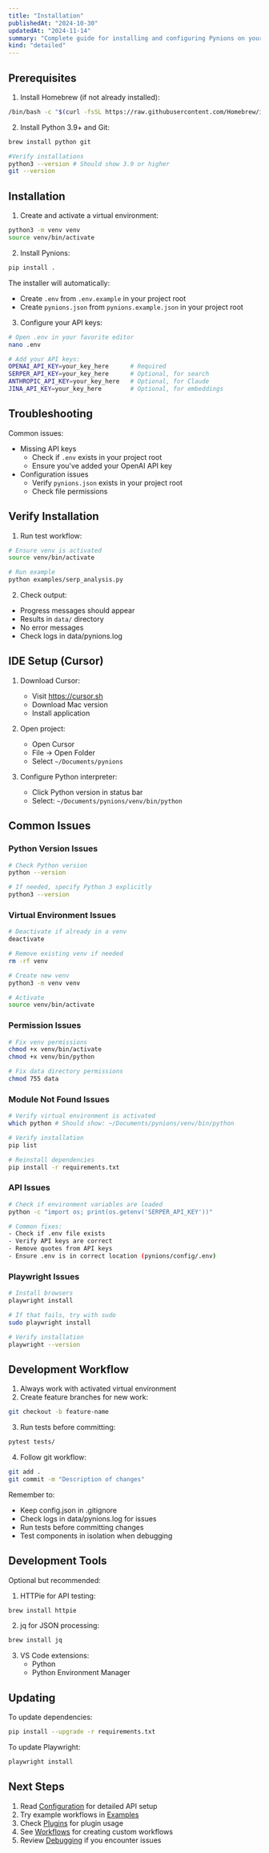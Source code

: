 ```yaml
---
title: "Installation"
publishedAt: "2024-10-30"
updatedAt: "2024-11-14"
summary: "Complete guide for installing and configuring Pynions on your local machine."
kind: "detailed"
---
```


## Prerequisites

1. Install Homebrew (if not already installed):

```bash
/bin/bash -c "$(curl -fsSL https://raw.githubusercontent.com/Homebrew/install/HEAD/install.sh)"
```

2. Install Python 3.9+ and Git:

```bash
brew install python git

#Verify installations
python3 --version # Should show 3.9 or higher
git --version
```

## Installation

1. Create and activate a virtual environment:
```bash
python3 -m venv venv
source venv/bin/activate
```

2. Install Pynions:
```bash
pip install .
```

The installer will automatically:
- Create `.env` from `.env.example` in your project root
- Create `pynions.json` from `pynions.example.json` in your project root

3. Configure your API keys:
```bash
# Open .env in your favorite editor
nano .env

# Add your API keys:
OPENAI_API_KEY=your_key_here      # Required
SERPER_API_KEY=your_key_here      # Optional, for search
ANTHROPIC_API_KEY=your_key_here   # Optional, for Claude
JINA_API_KEY=your_key_here        # Optional, for embeddings
```

## Troubleshooting

Common issues:

- Missing API keys
  - Check if `.env` exists in your project root
  - Ensure you've added your OpenAI API key
- Configuration issues
  - Verify `pynions.json` exists in your project root
  - Check file permissions

## Verify Installation

1. Run test workflow:

```bash
# Ensure venv is activated
source venv/bin/activate

# Run example
python examples/serp_analysis.py
```

2. Check output:

- Progress messages should appear
- Results in `data/` directory
- No error messages
- Check logs in data/pynions.log

## IDE Setup (Cursor)

1. Download Cursor:

   - Visit https://cursor.sh
   - Download Mac version
   - Install application

2. Open project:

   - Open Cursor
   - File -> Open Folder
   - Select `~/Documents/pynions`

3. Configure Python interpreter:
   - Click Python version in status bar
   - Select: `~/Documents/pynions/venv/bin/python`

## Common Issues

### Python Version Issues

```bash
# Check Python version
python --version

# If needed, specify Python 3 explicitly
python3 --version
```

### Virtual Environment Issues

```bash
# Deactivate if already in a venv
deactivate

# Remove existing venv if needed
rm -rf venv

# Create new venv
python3 -m venv venv

# Activate
source venv/bin/activate
```

### Permission Issues

```bash
# Fix venv permissions
chmod +x venv/bin/activate
chmod +x venv/bin/python

# Fix data directory permissions
chmod 755 data
```

### Module Not Found Issues

```bash
# Verify virtual environment is activated
which python # Should show: ~/Documents/pynions/venv/bin/python

# Verify installation
pip list

# Reinstall dependencies
pip install -r requirements.txt
```

### API Issues

```bash
# Check if environment variables are loaded
python -c "import os; print(os.getenv('SERPER_API_KEY'))"

# Common fixes:
- Check if .env file exists
- Verify API keys are correct
- Remove quotes from API keys
- Ensure .env is in correct location (pynions/config/.env)
```

### Playwright Issues

```bash
# Install browsers
playwright install

# If that fails, try with sudo
sudo playwright install

# Verify installation
playwright --version
```

## Development Workflow

1. Always work with activated virtual environment
2. Create feature branches for new work:

```bash
git checkout -b feature-name
```

3. Run tests before committing:

```bash
pytest tests/
```

4. Follow git workflow:

```bash
git add .
git commit -m "Description of changes"
```

Remember to:

- Keep config.json in .gitignore
- Check logs in data/pynions.log for issues
- Run tests before committing changes
- Test components in isolation when debugging

## Development Tools

Optional but recommended:

1. HTTPie for API testing:

```bash
brew install httpie
```

2. jq for JSON processing:

```bash
brew install jq
```

3. VS Code extensions:
   - Python
   - Python Environment Manager

## Updating

To update dependencies:

```bash
pip install --upgrade -r requirements.txt
```

To update Playwright:

```bash
playwright install
```

## Next Steps

1. Read [Configuration](configuration) for detailed API setup
2. Try example workflows in [Examples](examples)
3. Check [Plugins](plugins) for plugin usage
4. See [Workflows](workflows) for creating custom workflows
5. Review [Debugging](debugging) if you encounter issues

